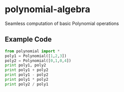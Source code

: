# polynomial-algebra
Seamless computation of basic Polynomial operations

## Example Code

```python
from polynomial import *
poly1 = Polynomial([1,2,3])
poly2 = Polynomial([0,1,0,4])
print poly1, poly2
print poly1 + poly2
print poly1 - poly2
print poly1 * poly2
print poly2 / poly1
```
